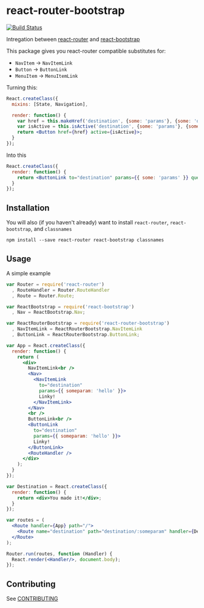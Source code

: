 # react-router-bootstrap

[![Build Status](https://travis-ci.org/mtscout6/react-router-bootstrap.svg?branch=master)](https://travis-ci.org/mtscout6/react-router-bootstrap)

Intregation between [react-router](https://github.com/rackt/react-router) and [react-bootstrap](https://github.com/react-bootstrap/react-bootstrap)

This package gives you react-router compatible substitutes for:

- `NavItem` -> `NavItemLink`
- `Button` -> `ButtonLink`
- `MenuItem` -> `MenuItemLink`

Turning this:

```jsx
React.createClass({
  mixins: [State, Navigation],

  render: function() {
    var href = this.makeHref('destination', {some: 'params'}, {some: 'query param'});
    var isActive = this.isActive('destination', {some: 'params'}, {some: 'query param'});
    return <Button href={href} active={isActive}>;
  }
});
```

Into this

```jsx
React.createClass({
  render: function() {
    return <ButtonLink to="destination" params={{ some: 'params' }} query={{some: 'query param'}}>;
  }
});
```

## Installation

You will also (if you haven't already) want to install `react-router`, `react-bootstrap`, and `classnames`

```
npm install --save react-router react-bootstrap classnames
```

## Usage

A simple example

```jsx
var Router = require('react-router')
  , RouteHandler = Router.RouteHandler
  , Route = Router.Route;

var ReactBootstrap = require('react-bootstrap')
  , Nav = ReactBootstrap.Nav;

var ReactRouterBootstrap = require('react-router-bootstrap')
  , NavItemLink = ReactRouterBootstrap.NavItemLink
  , ButtonLink = ReactRouterBootstrap.ButtonLink;

var App = React.createClass({
  render: function() {
    return (
      <div>
        NavItemLink<br />
        <Nav>
          <NavItemLink
            to="destination"
            params={{ someparam: 'hello' }}>
            Linky!
          </NavItemLink>
        </Nav>
        <br />
        ButtonLink<br />
        <ButtonLink
          to="destination"
          params={{ someparam: 'hello' }}>
          Linky!
        </ButtonLink>
        <RouteHandler />
      </div>
    );
  }
});

var Destination = React.createClass({
  render: function() {
    return <div>You made it!</div>;
  }
});

var routes = (
  <Route handler={App} path="/">
    <Route name="destination" path="destination/:someparam" handler={Destination} />
  </Route>
);

Router.run(routes, function (Handler) {
  React.render(<Handler/>, document.body);
});

```

## Contributing

See [CONTRIBUTING](CONTRIBUTING.md)
